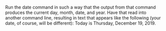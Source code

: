 Run the date command in such a way that the output from that
command produces the current day, month, date, and year. Have
that read into another command line, resulting in text that appears
like the following (your date, of course, will be different): Today is
Thursday, December 19, 2019.
